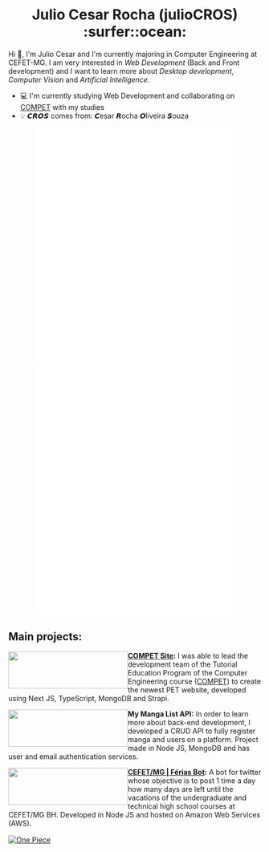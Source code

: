 <h1 align="center"> Julio Cesar Rocha (julioCROS) :surfer::ocean: </h1>

Hi 👋, I'm Julio Cesar and I'm currently majoring in Computer Engineering at CEFET-MG. I am very interested in _Web Development_ (Back and Front development) and I want to learn more about _Desktop development_, _Computer Vision_ and _Artificial Intelligence_.
- :computer: I'm currently studying Web Development and collaborating on [COMPET](https://www.linkedin.com/in/competcefetmg/) with my studies
- :bulb: <b>𝘾𝙍𝙊𝙎</b> comes from: <b>𝘾</b>esar <b>𝙍</b>ocha <b>𝙊</b>liveira <b>𝙎</b>ouza

<p align = "center">
<img width="390" alt="General Stats" src="https://github.com/julioCROS/julioCROS/blob/main/general.svg?p">
<img width="390" alt="Anime and Music Stats" src="https://github.com/julioCROS/julioCROS/blob/main/anilist_spotify.svg?p">
</p>

## Main projects:
<a href="https://github.com/competdev/compet_site">
  <img align="left" width="238" height="74" src="https://i.ibb.co/2ckRc8K/compet-site-banner.png"/>
</a>

**[COMPET Site](https://compet.vercel.app):** I was able to lead the development team of the Tutorial Education Program of the Computer Engineering course ([COMPET](https://www.instagram.com/compet.cefet/)) to create the newest PET website, developed using Next JS, TypeScript, MongoDB and Strapi.


<a href="https://github.com/julioCROS/MyMangaList-API">
  <img align="left" width="238" height="74" src="https://i.ibb.co/BrRGvjD/mml-api-banner.png"/>
</a>

**My Manga List API:** In order to learn more about back-end development, I developed a CRUD API to fully register manga and users on a platform. Project made in Node JS, MongoDB and has user and email authentication services.

<a href="https://github.com/julioCROS/Ferias-CEFETMG">
  <img align="left" width="238" height="74" src="https://i.ibb.co/30JPLrd/banner-Git-Hub.png"/>
</a>

**[CEFET/MG | Férias Bot](https://twitter.com/FeriasCEFETMG):** A bot for twitter whose objective is to post 1 time a day how many days are left until the vacations of the undergraduate and technical high school courses at CEFET/MG BH. Developed in Node JS and hosted on Amazon Web Services (AWS).



[<img align="center" alt="One Piece" src="https://i.ibb.co/Yd3fsGJ/one-piece-wallpaper.png">](#)





